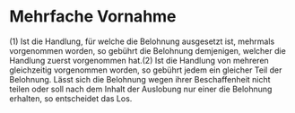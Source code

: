 # Mehrfache Vornahme

(1) Ist die Handlung, für welche die Belohnung ausgesetzt ist, mehrmals vorgenommen worden, so gebührt die Belohnung demjenigen, welcher die Handlung zuerst vorgenommen hat.(2) Ist die Handlung von mehreren gleichzeitig vorgenommen worden, so gebührt jedem ein gleicher Teil der Belohnung. Lässt sich die Belohnung wegen ihrer Beschaffenheit nicht teilen oder soll nach dem Inhalt der Auslobung nur einer die Belohnung erhalten, so entscheidet das Los. 

